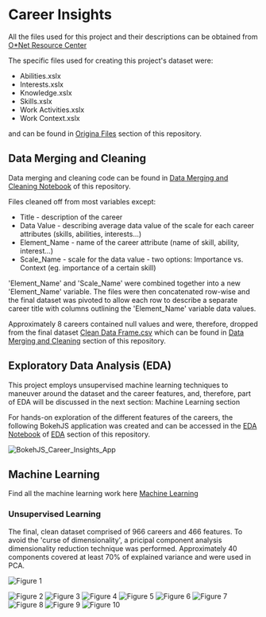 # Career Insights 

All the files used for this project and their descriptions can be obtained from [O*Net Resource Center](https://www.onetcenter.org/database.html#all-files)

The specific files used for creating this project's dataset were:  

- Abilities.xslx
- Interests.xslx
- Knowledge.xslx
- Skills.xslx
- Work Activities.xslx
- Work Context.xslx

and can be found in [Origina Files](https://github.com/dariazhuk357/Career-Insights/tree/master/Original%20Files) section of this repository. 

## Data Merging and Cleaning 

Data merging and cleaning code can be found in [Data Merging and Cleaning Notebook](https://github.com/dariazhuk357/Career-Insights/blob/master/Data%20Merging%20and%20Cleaning/Data%20Merging%20and%20Cleaning%20.ipynb) of this repository. 

Files cleaned off from most variables except: 

- Title - description of the career 
- Data Value - describing average data value of the scale for each career attributes (skills, abilities, interests...) 
- Element_Name - name of the career attribute (name of skill, ability, interest...)
- Scale_Name - scale for the data value - two options: Importance vs. Context (eg. importance of a certain skill) 

'Element_Name' and 'Scale_Name' were combined together into a new 'Element_Name' variable. 
The files were then concatenated row-wise and the final dataset was pivoted to allow each row to describe a separate career title with columns outlining the 'Element_Name' variable data values. 

Approximately 8 careers contained null values and were, therefore, dropped from the final dataset [Clean Data Frame.csv](https://github.com/dariazhuk357/Career-Insights/blob/master/Data%20Merging%20and%20Cleaning/Clean%20Data%20Frame.csv) which can be found in [Data Merging and Cleaning](https://github.com/dariazhuk357/Career-Insights/tree/master/Data%20Merging%20and%20Cleaning) section of this repository. 

## Exploratory Data Analysis (EDA) 

This project employs unsupervised machine learning techniques to maneuver around the dataset and the career features, and, therefore, part of EDA will be discussed in the next section: Machine Learning section 

For hands-on exploration of the different features of the careers, the following BokehJS application was created and can be accessed in the [EDA Notebook](https://github.com/dariazhuk357/Career-Insights/blob/master/EDA/EDA%20.ipynb) of [EDA](https://github.com/dariazhuk357/Career-Insights/tree/master/EDA) section of this repository.  

![BokehJS_Career_Insights_App](https://github.com/dariazhuk357/Career-Insights/blob/master/EDA/Bokeh-Career_Insights%20App.gif)

## Machine Learning 

Find all the machine learning work here [Machine Learning](https://github.com/dariazhuk357/Career-Insights/tree/master/EDA)

### Unsupervised Learning 

The final, clean dataset comprised of 966 careers and 466 features. To avoid the 'curse of dimensionality', a pricipal component analysis dimensionality reduction technique was performed. Approximately 40 components covered at least 70% of explained variance and were used in PCA. 

![Figure 1](https://github.com/dariazhuk357/Career-Insights/blob/master/Machine%20Learning/Images/PCA%20explained%20variance.png)

![Figure 2](https://github.com/dariazhuk357/Career-Insights/blob/master/Machine%20Learning/Images/KMeans%20Elbow%20Graph.png)
![Figure 3](https://github.com/dariazhuk357/Career-Insights/blob/master/Machine%20Learning/Images/TSNE-KMeans.png)
![Figure 4](https://github.com/dariazhuk357/Career-Insights/blob/master/Machine%20Learning/Images/Dendrogram%2C%20PCA%20.png)
![Figure 5](https://github.com/dariazhuk357/Career-Insights/blob/master/Machine%20Learning/Images/TSNE-Agglomerative%20Clustering.png)
![Figure 6](https://github.com/dariazhuk357/Career-Insights/blob/master/Machine%20Learning/Images/RSS%20vs.%20N_comp%20NMF.png)
![Figure 7](https://github.com/dariazhuk357/Career-Insights/blob/master/Machine%20Learning/Images/Dendrogram%2C%20NMF%20.png)
![Figure 8](https://github.com/dariazhuk357/Career-Insights/blob/master/Machine%20Learning/Images/TSNE%20-%20NMF.png)
![Figure 9](https://github.com/dariazhuk357/Career-Insights/blob/master/Machine%20Learning/Images/Heatmap%20-%20Cluster%20ID%20vs.%20Comp%2C%20NMF.png)
![Figure 10](https://github.com/dariazhuk357/Career-Insights/blob/master/Machine%20Learning/Images/Heatmap%20-%20Comp%20vs.%20Features%20%2C%20NMF.png)


